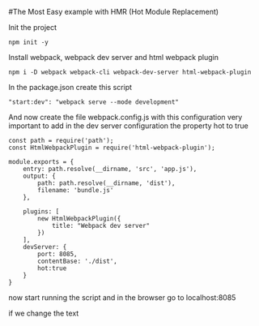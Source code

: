 #The Most Easy example with HMR (Hot Module Replacement)

Init the project

```npm init -y```

Install webpack, webpack dev server and html webpack plugin

```npm i -D webpack webpack-cli webpack-dev-server html-webpack-plugin```

In the package.json create this script

```"start:dev": "webpack serve --mode development"```

And now create the file webpack.config.js with this configuration
very important to add in the dev server configuration the property hot to true

```
const path = require('path');
const HtmlWebpackPlugin = require('html-webpack-plugin');

module.exports = {
    entry: path.resolve(__dirname, 'src', 'app.js'),
    output: {
        path: path.resolve(__dirname, 'dist'),
        filename: 'bundle.js'
    },

    plugins: [
        new HtmlWebpackPlugin({
            title: "Webpack dev server"
        })
    ],
    devServer: {
        port: 8085,
        contentBase: './dist',
        hot:true
    }
}
```

now start running the script and in the browser go to localhost:8085

if we change the text